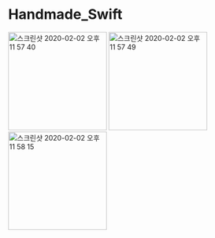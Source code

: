 # Handmade_Swift

<img width="200" alt="스크린샷 2020-02-02 오후 11 57 40" src="https://user-images.githubusercontent.com/47220628/73610173-efd30e80-4617-11ea-89fa-5fa8856a719e.png">
<img width="200" alt="스크린샷 2020-02-02 오후 11 57 49" src="https://user-images.githubusercontent.com/47220628/73610178-f2356880-4617-11ea-949d-c13eedd74bac.png">
<img width="200" alt="스크린샷 2020-02-02 오후 11 58 15" src="https://user-images.githubusercontent.com/47220628/73610181-f2cdff00-4617-11ea-92f0-9f0e797fe5b4.png">
